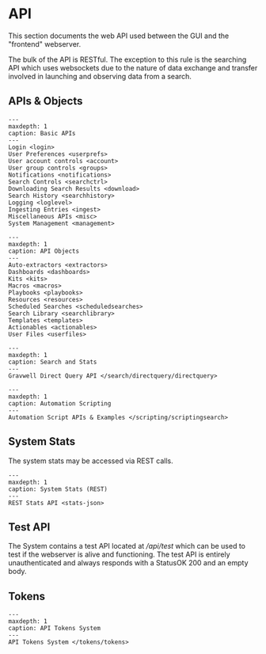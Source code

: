 # API

This section documents the web API used between the GUI and the "frontend" webserver.

The bulk of the API is RESTful. The exception to this rule is the searching API which uses websockets due to the nature of data exchange and transfer involved in launching and observing data from a search.

## APIs & Objects

```{toctree}
---
maxdepth: 1
caption: Basic APIs
---
Login <login>
User Preferences <userprefs>
User account controls <account>
User group controls <groups>
Notifications <notifications>
Search Controls <searchctrl>
Downloading Search Results <download>
Search History <searchhistory>
Logging <loglevel>
Ingesting Entries <ingest>
Miscellaneous APIs <misc>
System Management <management>
```

```{toctree}
---
maxdepth: 1
caption: API Objects
---
Auto-extractors <extractors>
Dashboards <dashboards>
Kits <kits>
Macros <macros>
Playbooks <playbooks>
Resources <resources>
Scheduled Searches <scheduledsearches>
Search Library <searchlibrary>
Templates <templates>
Actionables <actionables>
User Files <userfiles>
```

```{toctree}
---
maxdepth: 1
caption: Search and Stats
---
Gravwell Direct Query API </search/directquery/directquery>
```


```{toctree}
---
maxdepth: 1
caption: Automation Scripting
---
Automation Script APIs & Examples </scripting/scriptingsearch>
```

## System Stats

The system stats may be accessed via REST calls.

```{toctree}
---
maxdepth: 1
caption: System Stats (REST)
---
REST Stats API <stats-json>
```

## Test API

The System contains a test API located at _/api/test_ which can be used to test if the webserver is alive and functioning.  The test API is entirely unauthenticated and always responds with a StatusOK 200 and an empty body.

## Tokens
```{toctree}
---
maxdepth: 1
caption: API Tokens System
---
API Tokens System </tokens/tokens>
```
